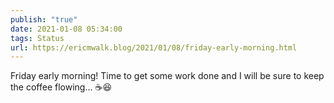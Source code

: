 ```yaml
---
publish: "true"
date: 2021-01-08 05:34:00
tags: Status
url: https://ericmwalk.blog/2021/01/08/friday-early-morning.html
---
```


Friday early morning! Time to get some work done and I will be sure to keep the coffee flowing... ☕😆